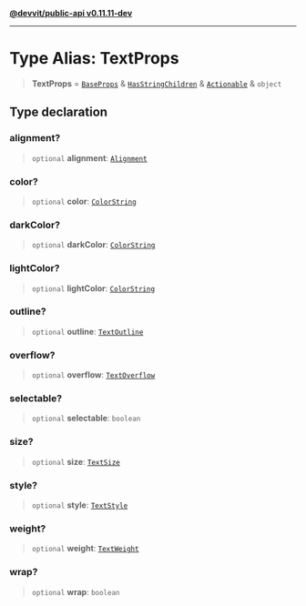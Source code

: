 [**@devvit/public-api v0.11.11-dev**](../../../../../../README.md)

---

# Type Alias: TextProps

> **TextProps** = [`BaseProps`](BaseProps.md) & [`HasStringChildren`](HasStringChildren.md) & [`Actionable`](Actionable.md) & `object`

## Type declaration

### alignment?

> `optional` **alignment**: [`Alignment`](Alignment.md)

### color?

> `optional` **color**: [`ColorString`](ColorString.md)

### darkColor?

> `optional` **darkColor**: [`ColorString`](ColorString.md)

### lightColor?

> `optional` **lightColor**: [`ColorString`](ColorString.md)

### outline?

> `optional` **outline**: [`TextOutline`](TextOutline.md)

### overflow?

> `optional` **overflow**: [`TextOverflow`](TextOverflow.md)

### selectable?

> `optional` **selectable**: `boolean`

### size?

> `optional` **size**: [`TextSize`](TextSize.md)

### style?

> `optional` **style**: [`TextStyle`](TextStyle.md)

### weight?

> `optional` **weight**: [`TextWeight`](TextWeight.md)

### wrap?

> `optional` **wrap**: `boolean`

